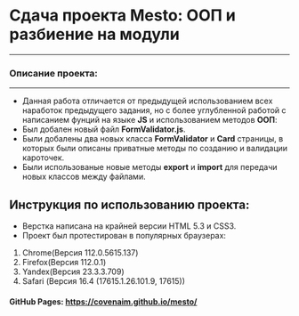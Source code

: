 # Сдача проекта Mesto: ООП и разбиение на модули
------

### Описание проекта:
------
* Данная работа отличается от предыдущей использованием всех наработок предыдущего задания, но с более углубленной работой с написанием фунций на языке **JS** и использованием методов **ООП**:
* Был добален новый файл **FormValidator.js**.
* Были добалены два новых класса **FormValidator** и **Card** страницы, в которых были описаны приватные методы по созданию и валидации кароточек.
* Были использованые новые методы **export** и **import** для передачи новых классов между файлами.

Инструкция по использованию проекта:
------
 * Верстка написана на крайней версии HTML 5.3 и CSS3.
 * Проект был протестирован в популярных браузерах:
 1. Chrome(Версия 112.0.5615.137)
 2. Firefox(Версия 112.0.1)
 3. Yandex(Версия 23.3.3.709)
 4. Safari (Версия 16.4 (17615.1.26.101.9, 17615))

#### GitHub Pages: https://covenaim.github.io/mesto/